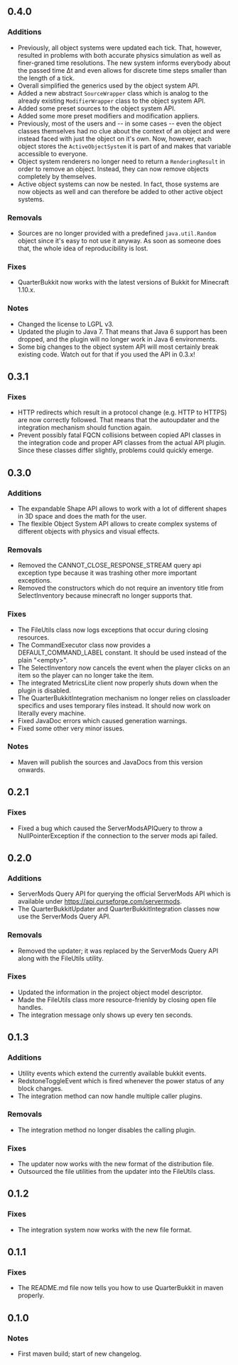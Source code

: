0.4.0
-----

### Additions
* Previously, all object systems were updated each tick. That, however, resulted in problems with both accurate physics simulation as well as finer-graned time resolutions. The new system informs everybody about the passed time &Delta;t and even allows for discrete time steps smaller than the length of a tick.
* Overall simplified the generics used by the object system API.
* Added a new abstract `SourceWrapper` class which is analog to the already existing `ModifierWrapper` class to the object system API.
* Added some preset sources to the object system API.
* Added some more preset modifiers and modification appliers.
* Previously, most of the users and -- in some cases -- even the object classes themselves had no clue about the context of an object and were instead faced with just the object on it's own. Now, however, each object stores the `ActiveObjectSystem` it is part of and makes that variable accessible to everyone.
* Object system renderers no longer need to return a `RenderingResult` in order to remove an object. Instead, they can now remove objects completely by themselves.
* Active object systems can now be nested. In fact, those systems are now objects as well and can therefore be added to other active object systems.

### Removals
* Sources are no longer provided with a predefined `java.util.Random` object since it's easy to not use it anyway. As soon as someone does that, the whole idea of reproducibility is lost.

### Fixes
* QuarterBukkit now works with the latest versions of Bukkit for Minecraft 1.10.x.

### Notes
* Changed the license to LGPL v3.
* Updated the plugin to Java 7. That means that Java 6 support has been dropped, and the plugin will no longer work in Java 6 environments.
* Some big changes to the object system API will most certainly break existing code. Watch out for that if you used the API in 0.3.x!

0.3.1
-----

### Fixes
* HTTP redirects which result in a protocol change (e.g. HTTP to HTTPS) are now correctly followed. That means that the autoupdater and the integration mechanism should function again.
* Prevent possibly fatal FQCN collisions between copied API classes in the integration code and proper API classes from the actual API plugin. Since these classes differ slightly, problems could quickly emerge.

0.3.0
-----

### Additions
* The expandable Shape API allows to work with a lot of different shapes in 3D space and does the math for the user.
* The flexible Object System API allows to create complex systems of different objects with physics and visual effects.

### Removals
* Removed the CANNOT_CLOSE_RESPONSE_STREAM query api exception type because it was trashing other more important exceptions.
* Removed the constructors which do not require an inventory title from SelectInventory because minecraft no longer supports that.

### Fixes
* The FileUtils class now logs exceptions that occur during closing resources.
* The CommandExecutor class now provides a DEFAULT_COMMAND_LABEL constant. It should be used instead of the plain "\<empty\>".
* The SelectInventory now cancels the event when the player clicks on an item so the player can no longer take the item.
* The integrated MetricsLite client now properly shuts down when the plugin is disabled.
* The QuarterBukkitIntegration mechanism no longer relies on classloader specifics and uses temporary files instead. It should now work on literally every machine.
* Fixed JavaDoc errors which caused generation warnings.
* Fixed some other very minor issues.

### Notes
* Maven will publish the sources and JavaDocs from this version onwards.

0.2.1
-----

### Fixes
* Fixed a bug which caused the ServerModsAPIQuery to throw a NullPointerException if the connection to the server mods api failed.

0.2.0
-----

### Additions
* ServerMods Query API for querying the official ServerMods API which is available under https://api.curseforge.com/servermods.
* The QuarterBukkitUpdater and QuarterBukkitIntegration classes now use the ServerMods Query API.

### Removals
* Removed the updater; it was replaced by the ServerMods Query API along with the FileUtils utility.

### Fixes
* Updated the information in the project object model descriptor.
* Made the FileUtils class more resource-frienldy by closing open file handles.
* The integration message only shows up every ten seconds.

0.1.3
-----

### Additions
* Utility events which extend the currently available bukkit events.
* RedstoneToggleEvent which is fired whenever the power status of any block changes.
* The integration method can now handle multiple caller plugins.

### Removals
* The integration method no longer disables the calling plugin.

### Fixes
* The updater now works with the new format of the distribution file.
* Outsourced the file utilities from the updater into the FileUtils class.

0.1.2
-----

### Fixes
* The integration system now works with the new file format.

0.1.1
-----

### Fixes
* The README.md file now tells you how to use QuarterBukkit in maven properly.

0.1.0
-----

### Notes
* First maven build; start of new changelog.
